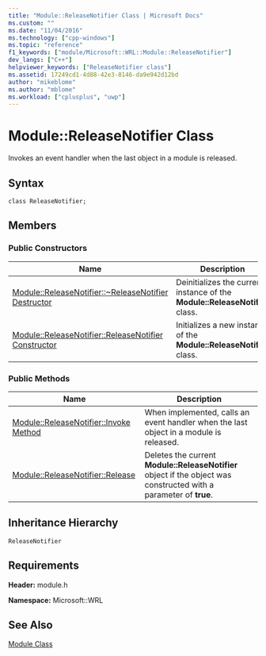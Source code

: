 ```yaml
---
title: "Module::ReleaseNotifier Class | Microsoft Docs"
ms.custom: ""
ms.date: "11/04/2016"
ms.technology: ["cpp-windows"]
ms.topic: "reference"
f1_keywords: ["module/Microsoft::WRL::Module::ReleaseNotifier"]
dev_langs: ["C++"]
helpviewer_keywords: ["ReleaseNotifier class"]
ms.assetid: 17249cd1-4d88-42e3-8146-da9e942d12bd
author: "mikeblome"
ms.author: "mblome"
ms.workload: ["cplusplus", "uwp"]
---
```

# Module::ReleaseNotifier Class
Invokes an event handler when the last object in a module is released.  
  
## Syntax  
  
```  
class ReleaseNotifier;  
```  
  
## Members  
  
### Public Constructors  
  
|Name|Description|  
|----------|-----------------|  
|[Module::ReleaseNotifier::~ReleaseNotifier Destructor](../windows/module-releasenotifier-tilde-releasenotifier-destructor.md)|Deinitializes the current instance of the **Module::ReleaseNotifier** class.|  
|[Module::ReleaseNotifier::ReleaseNotifier Constructor](../windows/module-releasenotifier-releasenotifier-constructor.md)|Initializes a new instance of the **Module::ReleaseNotifier** class.|  
  
### Public Methods  
  
|Name|Description|  
|----------|-----------------|  
|[Module::ReleaseNotifier::Invoke Method](../windows/module-releasenotifier-invoke-method.md)|When implemented, calls an event handler when the last object in a module is released.|  
|[Module::ReleaseNotifier::Release](../windows/module-releasenotifier-release.md)|Deletes the current **Module::ReleaseNotifier** object if the object was constructed with a parameter of **true**.|  
  
## Inheritance Hierarchy  
 `ReleaseNotifier`  
  
## Requirements  
 **Header:** module.h  
  
 **Namespace:** Microsoft::WRL
 
 ## See Also
 [Module Class](../windows/module-class.md)